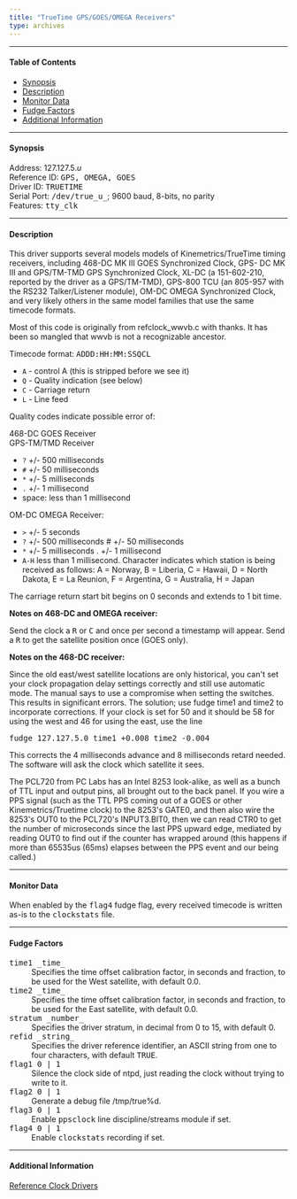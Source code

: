 ```yaml
---
title: "TrueTime GPS/GOES/OMEGA Receivers"
type: archives
---
```


* * *

#### Table of Contents

*   [Synopsis](/archives/3-5.93e/driver5/#synopsis)
*   [Description](/archives/3-5.93e/driver5/#description)
*   [Monitor Data](/archives/3-5.93e/driver5/#monitor-data)
*   [Fudge Factors](/archives/3-5.93e/driver5/#fudge-factors)
*   [Additional Information](/archives/3-5.93e/driver5/#additional-information)

* * *

#### Synopsis

Address: 127.127.5._u_  
Reference ID: <tt>GPS, OMEGA, GOES</tt>  
Driver ID: <tt>TRUETIME</tt>  
Serial Port: <tt>/dev/true_u_</tt>; 9600 baud, 8-bits, no parity  
Features: <tt>tty_clk</tt>

* * *

#### Description

This driver supports several models models of Kinemetrics/TrueTime timing receivers, including 468-DC MK III GOES Synchronized Clock, GPS- DC MK III and GPS/TM-TMD GPS Synchronized Clock, XL-DC (a 151-602-210, reported by the driver as a GPS/TM-TMD), GPS-800 TCU (an 805-957 with the RS232 Talker/Listener module), OM-DC OMEGA Synchronized Clock, and very likely others in the same model families that use the same timecode formats.

Most of this code is originally from refclock_wwvb.c with thanks. It has been so mangled that wwvb is not a recognizable ancestor.

Timecode format: <tt>ADDD:HH:MM:SSQCL</tt>  

* `A` - control A (this is stripped before we see it) 
* `Q` - Quality indication (see below) 
* `C` - Carriage return 
* `L` - Line feed

Quality codes indicate possible error of:

468-DC GOES Receiver  
GPS-TM/TMD Receiver

* `?` +/- 500 milliseconds 
* `#` +/- 50 milliseconds  
* `*` +/- 5 milliseconds 
* `.` +/- 1 millisecond  
* space: less than 1 millisecond

<dt>OM-DC OMEGA Receiver:</dt>

* `>` +/- 5 seconds  
* `?` +/- 500 milliseconds # +/- 50 milliseconds  
* `*` +/- 5 milliseconds . +/- 1 millisecond  
* `A-H` less than 1 millisecond. Character indicates which station is being received as follows:  A = Norway, B = Liberia, C = Hawaii, D = North Dakota, E = La Reunion, F = Argentina, G = Australia, H = Japan  

The carriage return start bit begins on 0 seconds and extends to 1 bit time.

**Notes on 468-DC and OMEGA receiver:**

Send the clock a <tt>R</tt> or <tt>C</tt> and once per second a timestamp will appear. Send a <tt>R</tt> to get the satellite position once (GOES only).

**Notes on the 468-DC receiver:**

Since the old east/west satellite locations are only historical, you can't set your clock propagation delay settings correctly and still use automatic mode. The manual says to use a compromise when setting the switches. This results in significant errors. The solution; use fudge time1 and time2 to incorporate corrections. If your clock is set for 50 and it should be 58 for using the west and 46 for using the east, use the line

<tt>fudge 127.127.5.0 time1 +0.008 time2 -0.004</tt>

This corrects the 4 milliseconds advance and 8 milliseconds retard needed. The software will ask the clock which satellite it sees.

The PCL720 from PC Labs has an Intel 8253 look-alike, as well as a bunch of TTL input and output pins, all brought out to the back panel. If you wire a PPS signal (such as the TTL PPS coming out of a GOES or other Kinemetrics/Truetime clock) to the 8253's GATE0, and then also wire the 8253's OUT0 to the PCL720's INPUT3.BIT0, then we can read CTR0 to get the number of microseconds since the last PPS upward edge, mediated by reading OUT0 to find out if the counter has wrapped around (this happens if more than 65535us (65ms) elapses between the PPS event and our being called.)

* * *

#### Monitor Data

When enabled by the <tt>flag4</tt> fudge flag, every received timecode is written as-is to the <tt>clockstats</tt> file.

* * *

#### Fudge Factors

<dt><tt>time1 _time_</tt></dt>

<dd>Specifies the time offset calibration factor, in seconds and fraction, to be used for the West satellite, with default 0.0.</dd>

<dt><tt>time2 _time_</tt></dt>

<dd> Specifies the time offset calibration factor, in seconds and fraction, to be used for the East satellite, with default 0.0.</dd>

<dt><tt>stratum _number_</tt></dt>

<dd>Specifies the driver stratum, in decimal from 0 to 15, with default 0.</dd>

<dt><tt>refid _string_</tt></dt>

<dd>Specifies the driver reference identifier, an ASCII string from one to four characters, with default <tt>TRUE</tt>.</dd>

<dt><tt>flag1 0 | 1</tt></dt>

<dd>Silence the clock side of ntpd, just reading the clock without trying to write to it.</dd>

<dt><tt>flag2 0 | 1</tt></dt>

<dd>Generate a debug file /tmp/true%d.</dd>

<dt><tt>flag3 0 | 1</tt></dt>

<dd>Enable <tt>ppsclock</tt> line discipline/streams module if set. </dd>

<dt><tt>flag4 0 | 1</tt></dt>

<dd>Enable <tt>clockstats</tt> recording if set.</dd>

* * *

#### Additional Information

[Reference Clock Drivers](/archives/3-5.93e/refclock)

